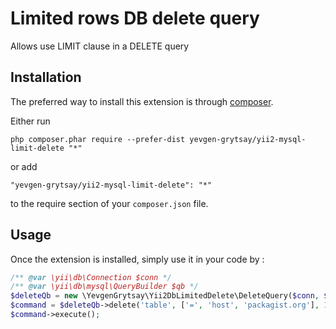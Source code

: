 Limited rows DB delete query
============================
Allows use LIMIT clause in a DELETE query

Installation
------------

The preferred way to install this extension is through [composer](http://getcomposer.org/download/).

Either run

```
php composer.phar require --prefer-dist yevgen-grytsay/yii2-mysql-limit-delete "*"
```

or add

```
"yevgen-grytsay/yii2-mysql-limit-delete": "*"
```

to the require section of your `composer.json` file.


Usage
-----

Once the extension is installed, simply use it in your code by  :

```php
/** @var \yii\db\Connection $conn */
/** @var \yii\db\mysql\QueryBuilder $qb */
$deleteQb = new \YevgenGrytsay\Yii2DbLimitedDelete\DeleteQuery($conn, $qb);
$command = $deleteQb->delete('table', ['=', 'host', 'packagist.org'], 100);
$command->execute();
```